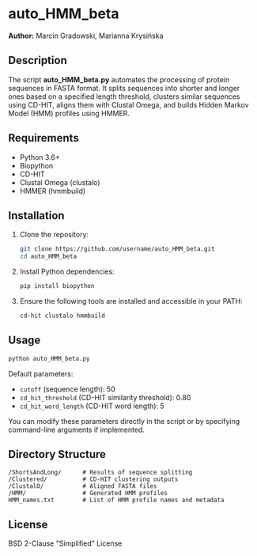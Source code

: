 # auto\_HMM\_beta

**Author:** Marcin Gradowski, Marianna Krysińska

## Description

The script **auto\_HMM\_beta.py** automates the processing of protein sequences in FASTA format. It splits sequences into shorter and longer ones based on a specified length threshold, clusters similar sequences using CD-HIT, aligns them with Clustal Omega, and builds Hidden Markov Model (HMM) profiles using HMMER.

## Requirements

* Python 3.6+
* Biopython
* CD-HIT
* Clustal Omega (clustalo)
* HMMER (hmmbuild)

## Installation

1. Clone the repository:

   ```bash
   git clone https://github.com/username/auto_HMM_beta.git
   cd auto_HMM_beta
   ```
2. Install Python dependencies:

   ```bash
   pip install biopython
   ```
3. Ensure the following tools are installed and accessible in your PATH:

   ```bash
   cd-hit clustalo hmmbuild
   ```

## Usage

```bash
python auto_HMM_beta.py
```

Default parameters:

* `cutoff` (sequence length): 50
* `cd_hit_threshold` (CD-HIT similarity threshold): 0.80
* `cd_hit_word_length` (CD-HIT word length): 5

You can modify these parameters directly in the script or by specifying command-line arguments if implemented.

## Directory Structure

```
/ShortsAndLong/      # Results of sequence splitting
/Clustered/          # CD-HIT clustering outputs
/ClustalO/           # Aligned FASTA files
/HMM/                # Generated HMM profiles
HMM_names.txt        # List of HMM profile names and metadata
```

## License

BSD 2-Clause "Simplified" License
